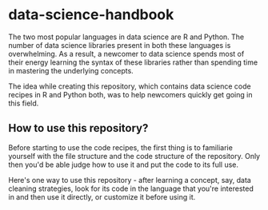 # data-science-handbook
The two most popular languages in data science are R and Python. The number of data science libraries present in both these languages is overwhelming. As a result, a newcomer to data science spends most of their energy learning the syntax of these libraries rather than spending time in mastering the underlying concepts.

The idea while creating this repository, which contains data science code recipes in R and Python both, was to help newcomers quickly get going in this field. 

## How to use this repository?
Before starting to use the code recipes, the first thing is to familiarie yourself with the file structure and the code structure of the repository. Only then you'd be able judge how to use it and put the code to its full use.

Here's one way to use this repository - after learning a concept, say, data cleaning strategies, look for its code in the language that you're interested in and then use it directly, or customize it before using it.
